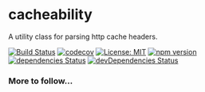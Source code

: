# cacheability
A utility class for parsing http cache headers.

[![Build Status](https://travis-ci.org/dylanaubrey/cacheability.svg?branch=master)](https://travis-ci.org/dylanaubrey/cacheability)
[![codecov](https://codecov.io/gh/dylanaubrey/cacheability/branch/master/graph/badge.svg)](https://codecov.io/gh/dylanaubrey/cacheability)
[![License: MIT](https://img.shields.io/badge/License-MIT-yellow.svg)](https://opensource.org/licenses/MIT)
[![npm version](https://badge.fury.io/js/cacheability.svg)](https://badge.fury.io/js/cacheability)
[![dependencies Status](https://david-dm.org/dylanaubrey/cacheability/status.svg)](https://david-dm.org/dylanaubrey/cacheability)
[![devDependencies Status](https://david-dm.org/dylanaubrey/cacheability/dev-status.svg)](https://david-dm.org/dylanaubrey/cacheability?type=dev)

### More to follow...
